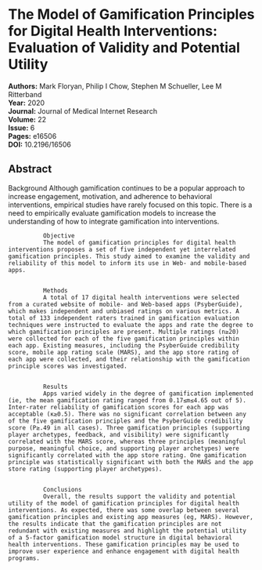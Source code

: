 # The Model of Gamification Principles for Digital Health Interventions: Evaluation of Validity and Potential Utility

**Authors:** Mark Floryan, Philip I Chow, Stephen M Schueller, Lee M Ritterband  
**Year:** 2020  
**Journal:** Journal of Medical Internet Research  
**Volume:** 22  
**Issue:** 6  
**Pages:** e16506  
**DOI:** 10.2196/16506  

## Abstract
Background
              Although gamification continues to be a popular approach to increase engagement, motivation, and adherence to behavioral interventions, empirical studies have rarely focused on this topic. There is a need to empirically evaluate gamification models to increase the understanding of how to integrate gamification into interventions.
            
            
              Objective
              The model of gamification principles for digital health interventions proposes a set of five independent yet interrelated gamification principles. This study aimed to examine the validity and reliability of this model to inform its use in Web- and mobile-based apps.
            
            
              Methods
              A total of 17 digital health interventions were selected from a curated website of mobile- and Web-based apps (PsyberGuide), which makes independent and unbiased ratings on various metrics. A total of 133 independent raters trained in gamification evaluation techniques were instructed to evaluate the apps and rate the degree to which gamification principles are present. Multiple ratings (n≥20) were collected for each of the five gamification principles within each app. Existing measures, including the PsyberGuide credibility score, mobile app rating scale (MARS), and the app store rating of each app were collected, and their relationship with the gamification principle scores was investigated.
            
            
              Results
              Apps varied widely in the degree of gamification implemented (ie, the mean gamification rating ranged from 0.17≤m≤4.65 out of 5). Inter-rater reliability of gamification scores for each app was acceptable (κ≥0.5). There was no significant correlation between any of the five gamification principles and the PsyberGuide credibility score (P≥.49 in all cases). Three gamification principles (supporting player archetypes, feedback, and visibility) were significantly correlated with the MARS score, whereas three principles (meaningful purpose, meaningful choice, and supporting player archetypes) were significantly correlated with the app store rating. One gamification principle was statistically significant with both the MARS and the app store rating (supporting player archetypes).
            
            
              Conclusions
              Overall, the results support the validity and potential utility of the model of gamification principles for digital health interventions. As expected, there was some overlap between several gamification principles and existing app measures (eg, MARS). However, the results indicate that the gamification principles are not redundant with existing measures and highlight the potential utility of a 5-factor gamification model structure in digital behavioral health interventions. These gamification principles may be used to improve user experience and enhance engagement with digital health programs.

